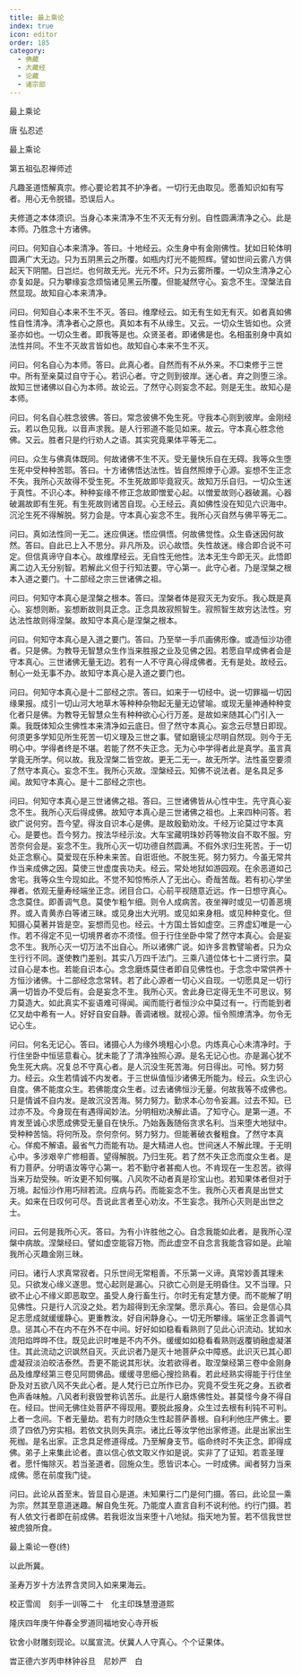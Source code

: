 ```yaml
---
title: 最上乘论
index: true
icon: editor
order: 185
category:
  - 佛藏
  - 大藏经
  - 论藏
  - 诸宗部
---
```


  最上乘论  

唐 弘忍述  

最上乘论  

第五祖弘忍禅师述  

凡趣圣道悟解真宗。修心要论若其不护净者。一切行无由取见。愿善知识如有写者。用心无令脱错。恐误后人。  

夫修道之本体须识。当身心本来清净不生不灭无有分别。自性圆满清净之心。此是本师。乃胜念十方诸佛。  

问曰。何知自心本来清净。答曰。十地经云。众生身中有金刚佛性。犹如日轮体明圆满广大无边。只为五阴黑云之所覆。如瓶内灯光不能照辉。譬如世间云雾八方俱起天下阴闇。日岂烂。也何故无光。光元不坏。只为云雾所覆。一切众生清净之心亦复如是。只为攀缘妄念烦恼诸见黑云所覆。但能凝然守心。妄念不生。涅槃法自然显现。故知自心本来清净。  

问曰。何知自心本来不生不灭。答曰。维摩经云。如无有生如无有灭。如者真如佛性自性清净。清净者心之原也。真如本有不从缘生。又云。一切众生皆如也。众贤圣亦如也。一切众生者。即我等是也。众贤圣者。即诸佛是也。名相虽别身中真如法性并同。不生不灭故言皆如也。故知自心本来不生不灭。  

问曰。何名自心为本师。答曰。此真心者。自然而有不从外来。不□束修于三世中。所有至亲莫过自守于心。若识心者。守之则到彼岸。迷心者。弃之则堕三涂。故知三世诸佛以自心为本师。故论云。了然守心则妄念不起。则是无生。故知心是本师。  

问曰。何名自心胜念彼佛。答曰。常念彼佛不免生死。守我本心则到彼岸。金刚经云。若以色见我。以音声求我。是人行邪道不能见如来。故云。守本真心胜念他佛。又云。胜者只是约行劝人之语。其实究竟果体平等无二。  

问曰。众生与佛真体既同。何故诸佛不生不灭。受无量快乐自在无碍。我等众生堕生死中受种种苦耶。答曰。十方诸佛悟达法性。皆自然照燎于心源。妄想不生正念不失。我所心灭故得不受生死。不生死故即毕竟寂灭。故知万乐自归。一切众生迷于真性。不识心本。种种妄缘不修正念故即憎爱心起。以憎爱故则心器破漏。心器破漏故即有生死。有生死故则诸苦自现。心王经云。真如佛性没在知见六识海中。沉沦生死不得解脱。努力会是。守本真心妄念不生。我所心灭自然与佛平等无二。  

问曰。真如法性同一无二。迷应俱迷。悟应俱悟。何故佛觉性。众生昏迷因何故然。答曰。自此已上入不思分。非凡所及。识心故悟。失性故迷。缘合即合说不可定。但信真谛守自本心。故维摩经云。无自性无他性。法本无生今即无灭。此悟即离二边入无分别智。若解此义但于行知法要。守心第一。此守心者。乃是涅槃之根本入道之要门。十二部经之宗三世诸佛之祖。  

问曰。何知守本真心是涅槃之根本。答曰。涅槃者体是寂灭无为安乐。我心既是真心。妄想则断。妄想断故则具正念。正念具故寂照智生。寂照智生故穷达法性。穷达法性故则得涅槃。故知守本真心是涅槃之根本。  

问曰。何知守本真心是入道之要门。答曰。乃至举一手爪画佛形像。或造恒沙功德者。只是佛。为教导无智慧众生作当来胜报之业及见佛之因。若愿自早成佛者会是守本真心。三世诸佛无量无边。若有一人不守真心得成佛者。无有是处。故经云。制心一处无事不办。故知守本真心是入道之要门也。  

问曰。何知守本真心是十二部经之宗。答曰。如来于一切经中。说一切罪福一切因缘果报。成引一切山河大地草木等种种杂物起无量无边譬喻。或现无量神通种种变化者只是佛。为教导无智慧众生有种种欲心心行万差。是故如来随其心门引入一乘。我既体知众生佛性本来清净如云底日。但了然守本真心。妄念云尽慧日即现。何须更多学知见所生死苦一切义理及三世之事。譬如磨镜尘尽明自然现。则今于无明心中。学得者终是不堪。若能了然不失正念。无为心中学得者此是真学。虽言真学竟无所学。何以故。我及涅槃二皆空故。更无二无一。故无所学。法性虽空要须了然守本真心。妄念不生。我所心灭故。涅槃经云。知佛不说法者。是名具足多闻。故知守本真心。是十二部经之宗也。  

问曰。何知守本真心是三世诸佛之祖。答曰。三世诸佛皆从心性中生。先守真心妄念不生。我所心灭后得成佛。故知守本真心是三世诸佛之祖也。上来四种问答。若欲广说何穷。吾今望。得汝自识本心是佛。是故殷勤劝汝。千经万论莫过守本真心。是要也。吾今努力。按法华经示汝。大车宝藏明珠妙药等物汝自不取不服。穷苦奈何会是。妄念不生。我所心灭一切功德自然圆满。不假外求归生死苦。于一切处正念察心。莫爱现在乐种未来苦。自诳诳他。不脱生死。努力努力。今虽无常共作当来成佛之因。莫使三世虚度丧功夫。经云。常处地狱如游园观。在余恶道如己舍宅。我等众生今现如此。不觉不知惊怖杀人了无出心。奇哉苦哉。若有初心学坐禅者。依观无量寿经端坐正念。闭目合口。心前平视随意近远。作一日想守真心。念念莫住。即善调气息。莫使乍粗乍细。则令人成病苦。夜坐禅时或见一切善恶境界。或入青黄赤白等诸三昧。或见身出大光明。或见如来身相。或见种种变化。但知摄心莫著并皆是空。妄想而见也。经云。十方国土皆如虚空。三界虚幻唯是一心作。若不得定不见一切境界者亦不须怪。但于行住坐卧中常了然守本真心。会是妄念不生。我所心灭一切万法不出自心。所以诸佛广说。如许多言教譬喻者。只为众生行行不同。遂使教门差别。其实八万四千法门。三乘八道位体七十二贤行宗。莫过自心是本也。若能自识本心。念念磨炼莫住者即自见佛性也。于念念中常供养十方恒沙诸佛。十二部经念念常转。若了此心源者一切心义自现。一切愿具足一切行满一切皆办不受后有。会是妄念不生。我所心灭。舍此身已定得无生不可思议。努力莫造大。如此真实不妄语难可得闻。闻而能行者恒沙众中莫过有一。行而能到者亿叉劫中希有一人。好好自安自静。善调诸根。就视心源。恒令照燎清净。勿令无记心生。  

问曰。何名无记心。答曰。诸摄心人为缘外境粗心小息。内炼真心心未清净时。于行住坐卧中恒惩意看心。犹未能了了清净独照心源。是名无记心也。亦是漏心犹不免生死大病。况复总不守真心者。是人沉没生死苦海。何日得出。可怜。努力努力。经云。众生若情诚不内发者。于三世纵值恒沙诸佛无所能为。经云。众生识心自度。佛不能度众生。若佛能度众生者。过去诸佛恒沙无量。何故我等不成佛也。只是情诚不自内发。是故沉没苦海。努力努力。勤求本心勿令妄漏。过去不知。已过亦不及。今身现在有遇得闻妙法。分明相劝决解此语。了知守心。是第一道。不肯发至诚心求愿成佛受无量自在快乐。乃始轰轰随俗贪求名利。当来堕大地狱中。受种种苦恼。将何所及。奈何奈何。努力努力。但能著破衣餐粗食。了然守本真心。佯痴不解语。最省气力而能有功。是大精进人也。世间迷人不解此理。于无明心中。多涉艰辛广修相善。望得解脱。乃归生死。若了然不失正念而度众生者。是有力菩萨。分明语汝等守心第一。若不勤守者甚痴人也。不肯现在一生忍苦。欲得当来万劫受殃。听汝更不知何嘱。八风吹不动者真是珍宝山也。若知果体者但对于万境。起恒沙作用巧辩若流。应病与药。而能妄念不生。我所心灭者真是出世丈夫。如来在日叹何可尽。吾说此言者至心劝汝。不生妄念。我所心灭则是出世之士。  

问曰。云何是我所心灭。答曰。为有小许胜他之心。自念我能如此者。是我所心涅槃中病故。涅槃经曰。譬如虚空能容万物。而此虚空不自念言我能含容如是。此喻我所心灭趣金刚三昧。  

问曰。诸行人求真常寂者。只乐世间无常粗善。不乐第一义谛。真常妙善其理未见。只欲发心缘义遂思。觉心起则是漏心。只欲亡心则是无明昏住。又不当理。只欲不止心不缘义即恶取空。虽受人身行畜生行。尔时无有定慧方便。而不能解了明见佛性。只是行人沉没之处。若为超得到无余涅槃。愿示真心。答曰。会是信心具足志愿成就缓缓静心。更重教汝。好自闲静身心。一切无所攀缘。端坐正念善调气息。惩其心不在内不在外不在中间。好好如如稳看看熟则了见此心识流动。犹如水流阳焰晔晔不住。既见此识时唯是不内不外。缓缓如如稳看看熟则返覆销融虚凝湛住。其此流动之识飒然自灭。灭此识者乃是灭十地菩萨众中障惑。此识灭已其心即虚凝寂淡泊皎洁泰然。吾更不能说其形状。汝若欲得者。取涅槃经第三卷中金刚身品及维摩经第三卷见阿閦佛品。缓缓寻思细心搜捡熟看。若此经熟实得能于行住坐卧及对五欲八风不失此心者。是人梵行已立所作已办。究竟不受生死之身。五欲者色声香味触。八风者利衰毁誉称讥苦乐。此是行人磨炼佛性处。甚莫怪今身不得自在。经曰。世间无佛住处菩萨不得现用。要脱此报身。众生过去根有利钝不可判。上者一念间。下者无量劫。若有力时随众生性起菩萨善根。自利利他庄严佛土。要须了四依乃穷实相。若依文执则失真宗。诸比丘等汝学他出家修道。此是出家出生死枷。是名出家。正念具足修道得成。乃至解身支节。临命终时不失正念。即得成佛。弟子上来集此论者。直以信心依文取义作如是说。实非了了证知。若乖圣理者。愿忏悔除灭。若当圣道者。回施众生。愿皆识本心。一时成佛。闻者努力当来成佛。愿在前度我门徒。  

问曰。此论从首至末。皆显自心是道。未知果行二门是何门摄。答曰。此论显一乘为宗。然其至意道迷趣。解自免生死。乃能度人直言自利不说利他。约行门摄。若有人依文行者即在前成佛。若我诳汝当来堕十八地狱。指天地为誓。若不信我世世被虎狼所食。  

最上乘论一卷(终)  

以此所冀。  

圣寿万岁十方法界含灵同入如来果海云。  

校正雪訚　刻手一训等二十　化主印珠慧澄道熙  

隆庆四年庚午仲春全罗道同福地安心寺开板  

钦舍小财雕刻现论。以属宣流。伏冀人人守真心。个个证果体。  

旹正德六岁丙申林钟谷旦　尼妙严　白  
